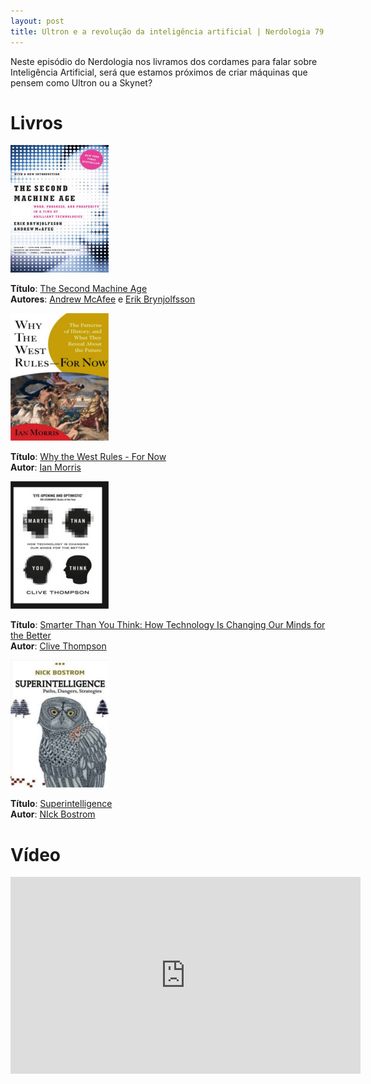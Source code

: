 ```yaml
---
layout: post
title: Ultron e a revolução da inteligência artificial | Nerdologia 79
---
```


Neste episódio do Nerdologia nos livramos dos cordames para falar sobre Inteligência Artificial, será que estamos próximos de criar máquinas que pensem como Ultron ou a Skynet?

Livros
=====

![The Second Machine Age](../images/second-machine-age.jpg)

**Título**: [The Second Machine Age](http://www.livrariacultura.com.br/p/second-machine-age-work-progress-and-81716212)<br>
**Autores**: [Andrew McAfee](http://andrewmcafee.org/blog/) e [Erik Brynjolfsson](http://ebusiness.mit.edu/erik/)

![Why the West Rules - For Now](../images/west-rules.jpeg)

**Título**: [Why the West Rules - For Now](http://www.livrariacultura.com.br/p/why-the-west-rules-for-now-84264763?id_link=8787&adtype=pla&gclid=CjwKEAjwyqOwBRDZuIO4p5SV8w0SJAAQoUSwWKMgORtIdc0usgjvwZtocNLqLwJGMCLFZ-aNBNEIRhoCePXw_wcB)<br>
**Autor**: [Ian Morris](http://www.ianmorris.org/)

![Smarter Than You Think: How Technology Is Changing Our Minds for the Better](../images/smart-than-you-think.jpg)

**Título**: [ Smarter Than You Think: How Technology Is Changing Our Minds for the Better](http://www.livrariacultura.com.br/p/smarter-than-you-think-how-technology-is-84380186?id_link=8787&adtype=pla&gclid=CjwKEAjwyqOwBRDZuIO4p5SV8w0SJAAQoUSwQdazSOAB6SJQMKkkAZw5Djsw5A2lKgYDm2SEb6J2WBoCAtrw_wcB)<br>
**Autor**: [Clive Thompson](http://smarterthanyouthink.net/bio/)

![Superintelligence](../images/superintelligence.jpeg)

**Título**: [Superintelligence](http://www.livrariacultura.com.br/p/superintelligence-paths-dangers-strategies-83520403?id_link=8787&adtype=pla&gclid=CjwKEAjwyqOwBRDZuIO4p5SV8w0SJAAQoUSwLsoVa5VxPpr4Imx6eY-gfzYaP-XgsR6A3QIMFaWGyhoCHnrw_wcB)<br>
**Autor**: [NIck Bostrom](http://www.nickbostrom.com/)

Vídeo
=====

<iframe width="560" height="315" src="https://www.youtube.com/embed/CRy2g_-SqKY" frameborder="0" allowfullscreen></iframe>

